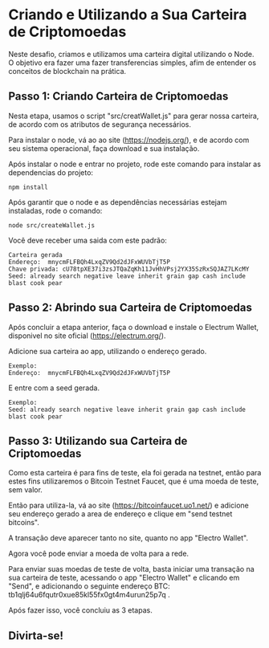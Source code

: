 # Criando e Utilizando a Sua Carteira de Criptomoedas

Neste desafio, criamos e utilizamos uma carteira digital utilizando o Node. O objetivo era fazer uma fazer transferencias simples, afim de entender os conceitos de blockchain na prática. 


## Passo 1: Criando Carteira de Criptomoedas

Nesta etapa, usamos o script "src/creatWallet.js" para gerar nossa carteira, de acordo com os atributos de segurança necessários.

Para instalar o node, vá ao ao site (https://nodejs.org/), e de acordo com seu sistema operacional, faça download e sua instalação.

Após instalar o node e entrar no projeto, rode este comando para instalar as dependencias do projeto:

    npm install

Após garantir que o node e as dependências necessárias estejam instaladas, rode o comando:

    node src/createWallet.js

Você deve receber uma saida com este padrão:

    Carteira gerada
    Endereço:  mnycmFLFBQh4LxqZV9Qd2dJFxWUVbTjT5P
    Chave privada: cU78tpXE37i3zsJTQaZqKh11JvHhVPsj2YX35SzRxSQJAZ7LKcMY
    Seed: already search negative leave inherit grain gap cash include blast cook pear

## Passo 2: Abrindo sua Carteira de Criptomoedas

Após concluir a etapa anterior, faça o download e instale o Electrum Wallet, disponivel no site oficial (https://electrum.org/).

Adicione sua carteira ao app, utilizando o endereço gerado.

    Exemplo:
    Endereço:  mnycmFLFBQh4LxqZV9Qd2dJFxWUVbTjT5P

E entre com a seed gerada.

    Exemplo:
    Seed: already search negative leave inherit grain gap cash include blast cook pear

## Passo 3: Utilizando sua Carteira de Criptomoedas

Como esta carteira é para fins de teste, ela foi gerada na testnet, então para estes fins utilizaremos o Bitcoin Testnet Faucet, que é uma moeda de teste, sem valor.

Então para utiliza-la, vá ao site (https://bitcoinfaucet.uo1.net/) e adicione seu endereço gerado a area de endereço e clique em "send testnet bitcoins".

A transação deve aparecer tanto no site, quanto no app "Electro Wallet".

Agora você pode enviar a moeda de volta para a rede.

Para enviar suas moedas de teste de volta, basta iniciar uma transação na sua carteira de teste, acessando o app "Electro Wallet" e clicando em "Send", e adicionando o seguinte endereço BTC: tb1qlj64u6fqutr0xue85kl55fx0gt4m4urun25p7q .

Após fazer isso, você concluiu as 3 etapas.

## Divirta-se!